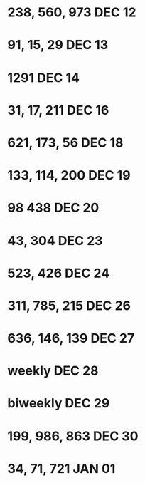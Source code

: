 238, 560, 973 DEC 12
======
91, 15, 29    DEC 13
======
1291          DEC 14
======
31, 17, 211   DEC 16
======
621, 173, 56  DEC 18
======
133, 114, 200 DEC 19
======
98 438        DEC 20
======
43, 304       DEC 23
======
523, 426      DEC 24
======
311, 785, 215 DEC 26
======
636, 146, 139 DEC 27
======
weekly DEC 28
======
biweekly DEC 29
======
199, 986, 863 DEC 30
======
34, 71, 721 JAN 01
======
